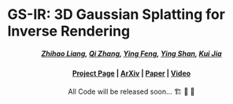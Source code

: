 # GS-IR: 3D Gaussian Splatting for Inverse Rendering

#####  <p align="center"> [Zhihao Liang](https://lzhnb.github.io/), [Qi Zhang](https://qzhang-cv.github.io/), [Ying Feng](https://xuelin-chen.github.io/), [Ying Shan](https://scholar.google.com/citations?user=4oXBp9UAAAAJ&hl=zh-CN), [Kui Jia](http://kuijia.site/)</p>


#### <p align="center">[Project Page](XXX) | [ArXiv](XXX) | [Paper]() | [Video]()</p>

<p align="center"> All Code will be released soon... 🏗️ 🚧 🔨</p>
